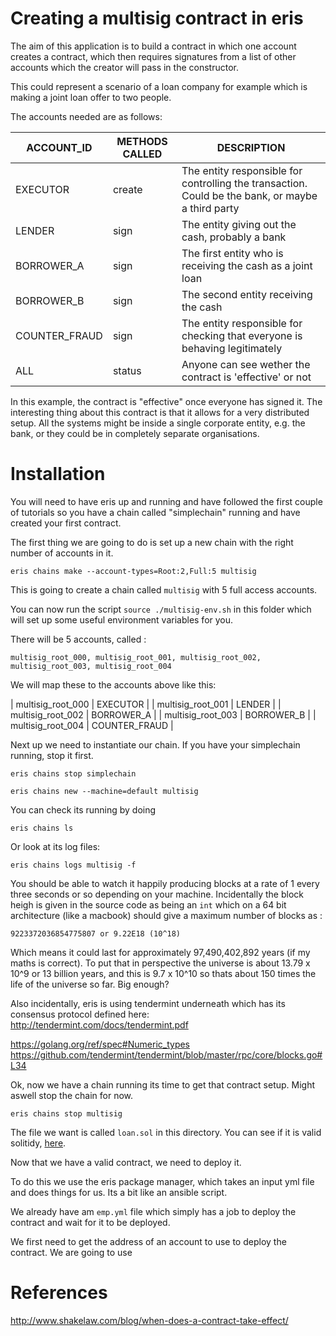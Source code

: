 # Creating a multisig contract in eris

The aim of this application is to build a contract in which one account creates a contract, which then requires signatures from a list of other accounts which the creator will pass in the constructor.

This could represent a scenario of a loan company for example which is making a joint loan offer to two people.

The accounts needed are as follows:

| ACCOUNT_ID    | METHODS CALLED  | DESCRIPTION                                                                                         |
| ------------- | --------------- | --------------------------------------------------------------------------------------------------- |
| EXECUTOR      | create          | The entity responsible for controlling the transaction. Could be the bank, or maybe a third party   |
| LENDER        | sign            | The entity giving out the cash, probably a bank                                                     |
| BORROWER_A    | sign            | The first entity who is receiving the cash as a joint loan                                          |
| BORROWER_B    | sign            | The second entity receiving the cash                                                                |
| COUNTER_FRAUD | sign            | The entity responsible for checking that everyone is behaving legitimately                          |
| ALL           | status          | Anyone can see wether the contract is 'effective' or not                                            |

In this example, the contract is "effective" once everyone has signed it. The interesting thing about this contract is that it allows for a very distributed setup. All the systems might be inside a single corporate entity, e.g. the bank, or they could be in completely separate organisations. 

# Installation

You will need to have eris up and running and have followed the first couple of tutorials so you have a chain called "simplechain" running and have created your first contract.

The first thing we are going to do is set up a new chain with the right number of accounts in it.

	eris chains make --account-types=Root:2,Full:5 multisig

This is going to create a chain called `multisig` with 5 full access accounts.

You can now run the script `source ./multisig-env.sh` in this folder which will set up some useful environment variables for you.

There will be 5 accounts, called :

	multisig_root_000, multisig_root_001, multisig_root_002, multisig_root_003, multisig_root_004

We will map these to the accounts above like this:

| multisig_root_000 | EXECUTOR      |
| multisig_root_001 | LENDER        |
| multisig_root_002 | BORROWER_A    |
| multisig_root_003 | BORROWER_B    |
| multisig_root_004 | COUNTER_FRAUD |

Next up we need to instantiate our chain. If you have your simplechain running, stop it first.

    eris chains stop simplechain

	eris chains new --machine=default multisig

You can check its running by doing

	eris chains ls

Or look at its log files:

	eris chains logs multisig -f

You should be able to watch it happily producing blocks at a rate of 1 every three seconds or so depending on your machine. Incidentally the block heigh is given in the source code as being an `int` which on a 64 bit architecture (like a macbook) should give a maximum number of blocks as :

	9223372036854775807 or 9.22E18 (10^18)
                                            
Which means it could last for approximately 97,490,402,892 years (if my maths is correct). To put that in perspective the universe is about 13.79 x 10^9 or 13 billion years, and this is 9.7 x 10^10 so thats about 150 times the life of the universe so far. Big enough?

Also incidentally, eris is using tendermint underneath which has its consensus protocol defined here: http://tendermint.com/docs/tendermint.pdf

https://golang.org/ref/spec#Numeric_types
https://github.com/tendermint/tendermint/blob/master/rpc/core/blocks.go#L34

Ok, now we have a chain running its time to get that contract setup. Might aswell stop the chain for now.


	eris chains stop multisig


The file we want is called `loan.sol` in this directory. You can see if it is valid solitidy, [here](https://ethereum.github.io/browser-solidity/#version=0.3.6).

Now that we have a valid contract, we need to deploy it.

To do this we use the eris package manager, which takes an input yml file and does things for us. Its a bit like an ansible script.

We already have am `emp.yml` file which simply has a job to deploy the contract and wait for it to be deployed.

We first need to get the address of an account to use to deploy the contract. We are going to use 
# References

http://www.shakelaw.com/blog/when-does-a-contract-take-effect/


